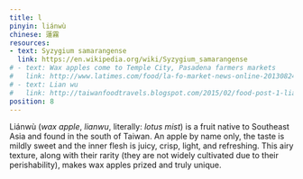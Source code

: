 ```yaml
---
title: l
pinyin: liánwù
chinese: 蓮霧
resources: 
- text: Syzygium samarangense
  link: https://en.wikipedia.org/wiki/Syzygium_samarangense
# - text: Wax apples come to Temple City, Pasadena farmers markets
#   link: http://www.latimes.com/food/la-fo-market-news-online-20130824-story.html
# - text: Lian wu
#   link: http://taiwanfoodtravels.blogspot.com/2015/02/food-post-1-lian-wu-lit-lotus-mist.html
position: 8
---
```


Liánwù (*wax apple*, *lianwu*, literally: *lotus mist*) is a fruit native to Southeast Asia and found in the south of Taiwan. An apple by name only, the taste is mildly sweet and the inner flesh is juicy, crisp, light, and refreshing. This airy texture, along with their rarity (they are not widely cultivated due to their perishability), makes wax apples prized and truly unique.
